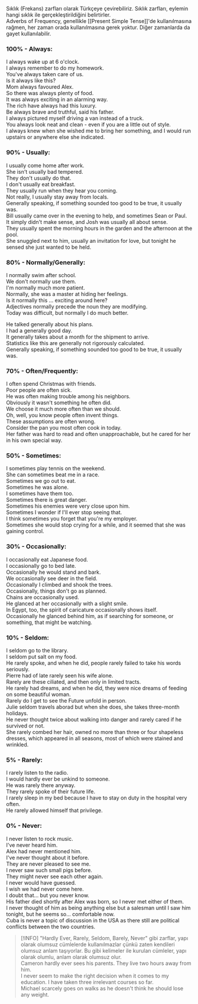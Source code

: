 Sıklık (Frekans) zarfları olarak Türkçeye çevirebiliriz. Sıklık zarfları, eylemin hangi sıklık ile gerçekleştirildiğini belirtirler.  
Adverbs of Frequency, genellikle [[Present Simple Tense]]'de kullanılmasına rağmen, her zaman orada kullanılmasına gerek yoktur. Diğer zamanlarda da gayet kullanılabilir.  

### 100% - Always:  

I always wake up at 6 o'clock.  
I always remember to do my homework.  
You've always taken care of us.  
Is it always like this?  
Mom always favoured Alex.  
So there was always plenty of food.  
It was always exciting in an alarming way.  
The rich have always had this luxury.  
Be always brave and truthful, said his father.  
I always pictured myself driving a van instead of a truck.  
You always look neat and clean - even if you are a little out of style.  
I always knew when she wished me to bring her something, and I would run upstairs or anywhere else she indicated.  

### 90% - Usually:  

I usually come home after work.  
She isn't usually bad tempered.  
They don't usually do that.  
I don't usually eat breakfast.  
They usually run when they hear you coming.  
Not really, I usually stay away from locals.  
Generally speaking, if something sounded too good to be true, it usually was.  
Bill usually came over in the evening to help, and sometimes Sean or Paul.  
It simply didn't make sense, and Josh was usually all about sense.  
They usually spent the morning hours in the garden and the afternoon at the pool.  
She snuggled next to him, usually an invitation for love, but tonight he sensed she just wanted to be held.  

### 80% - Normally/Generally:  

I normally swim after school.  
We don't normally use them.  
I'm normally much more patient.  
Normally, she was a master at hiding her feelings.  
Is it normally this … exciting around here?  
Adjectives normally precede the noun they are modifying.  
Today was difficult, but normally I do much better.  

He talked generally about his plans.  
I had a generally good day.  
It generally takes about a month for the shipment to arrive.  
Statistics like this are generally not rigorously calculated.  
Generally speaking, if something sounded too good to be true, it usually was.  

### 70% - Often/Frequently:  

I often spend Christmas with friends.  
Poor people are often sick.  
He was often making trouble among his neighbors.  
Obviously it wasn't something he often did.  
We choose it much more often than we should.  
Oh, well, you know people often invent things.  
These assumptions are often wrong.  
Consider the pan you most often cook in today.  
Her father was hard to read and often unapproachable, but he cared for her in his own special way.  

### 50% - Sometimes:  

I sometimes play tennis on the weekend.  
She can sometimes beat me in a race.  
Sometimes we go out to eat.  
Sometimes he was alone.  
I sometimes have them too.  
Sometimes there is great danger.  
Sometimes his enemies were very close upon him.  
Sometimes I wonder if I'll ever stop seeing that.  
I think sometimes you forget that you're my employer.  
Sometimes she would stop crying for a while, and it seemed that she was gaining control.  

### 30% - Occasionally:  

I occasionally eat Japanese food.  
I occasionally go to bed late.  
Occasionally he would stand and bark.  
We occasionally see deer in the field.  
Occasionally I climbed and shook the trees.  
Occasionally, things don't go as planned.  
Chains are occasionally used.  
He glanced at her occasionally with a slight smile.  
In Egypt, too, the spirit of caricature occasionally shows itself.  
Occasionally he glanced behind him, as if searching for someone, or something, that might be watching.  

### 10% - Seldom:  

I seldom go to the library.  
I seldom put salt on my food.  
He rarely spoke, and when he did, people rarely failed to take his words seriously.  
Pierre had of late rarely seen his wife alone.  
Rarely are these ciliated, and then only in limited tracts.  
He rarely had dreams, and when he did, they were nice dreams of feeding on some beautiful woman.  
Rarely do I get to see the Future unfold in person.  
Julie seldom travels aborad but when she does, she takes three-month holidays.  
He never thought twice about walking into danger and rarely cared if he survived or not.  
She rarely combed her hair, owned no more than three or four shapeless dresses, which appeared in all seasons, most of which were stained and wrinkled.  

### 5% - Rarely:  

I rarely listen to the radio.  
I would hardly ever be unkind to someone.  
He was rarely there anyway.  
They rarely spoke of their future life.  
I rarely sleep in my bed because I have to stay on duty in the hospital very often.  
He rarely allowed himself that privilege.  

### 0% - Never:  

I never listen to rock music.  
I've never heard him.  
Alex had never mentioned him.  
I've never thought about it before.  
They are never pleased to see me.  
I never saw such small pigs before.  
They might never see each other again.  
I never would have guessed.  
I wish we had never come here.  
I doubt that... but you never know.  
His father died shortly after Alex was born, so I never met either of them.  
I never thought of him as being anything else but a salesman until I saw him tonight, but he seems so... comfortable now.  
Cuba is never a topic of discussion in the USA as there still are political conflicts between the two countries.  

> [!INFO] "Hardly Ever, Rarely, Seldom, Barely, Never" gibi zarflar, yapı olarak olumsuz cümlelerde kullanılmazlar çünkü zaten kendileri olumsuz anlam taşıyorlar. Bu gibi kelimeler ile kurulan cümleler, yapı olarak olumlu, anlam olarak olumsuz olur.  
> Cameron hardly ever sees his parents. They live two hours away from him.  
> I never seem to make the right decision when it comes to my education. I have taken three irrelevant courses so far.  
> Michael scarcely goes on walks as he doesn't think he should lose any weight.  
